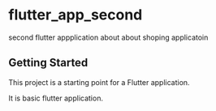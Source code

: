 # flutter_app_second

second flutter appplication about about shoping applicatoin

## Getting Started

This project is a starting point for a Flutter application.

It is basic flutter application.
